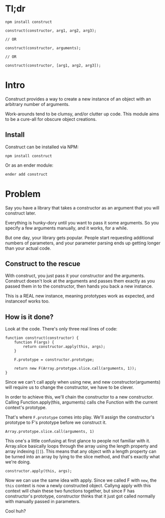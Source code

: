Tl;dr
=====

`npm install construct`

	construct(constructor, arg1, arg2, arg3);

	// OR

	construct(constructor, arguments);

	// OR

	construct(constructor, [arg1, arg2, arg3]);

Intro
=====

Construct provides a way to create a new instance of an object with an arbitrary number of arguments.

Work-arounds tend to be clumsy, and/or clutter up code.  This module aims to be a cure-all for obscure object creations.

Install
-------

Construct can be installed via NPM:

`npm install construct`

Or as an ender module:

`ender add construct`

Problem
=======

Say you have a library that takes a constructor as an argument that you will construct later.

Everything is hunky-dory until you want to pass it some arguments. So you specify a few arguments manually, and it works, for a while.

But one day, your library gets popular. People start requesting additional numbers of parameters, and your parameter parsing ends up getting longer than your actual code.

Construct to the rescue
-----------------------

With construct, you just pass it your constructor and the arguments. Construct doesn't look at the arguments and passes them exactly as you passed them in to the constructor, then hands you back a new instance.

This is a REAL new instance, meaning prototypes work as expected, and instanceof works too.

How is it done?
---------------

Look at the code. There's only three real lines of code:

	function construct(constructor) {
		function F(args) {
			return constructor.apply(this, args);
		}

		F.prototype = constructor.prototype;

		return new F(Array.prototype.slice.call(arguments, 1));
	}

Since we can't call apply when using new, and new constructor(arguments) will require us to change the constructor, we have to be clever.

In order to achieve this, we'll chain the constructor to a new constructor. Calling Function.apply(this, arguments) calls che Function with the current context's prototype.

That's where `F.prototype` comes into play. We'll assign the constructor's prototype to F's prototype before we construct it.

`Array.prototype.slice.call(arguments, 1)`

This one's a little confusing at first glance to people not familiar with it. Array.slice basically loops through the array using the length property and array indexing (`[]`). This means that any object with a length property can be turned into an array by lying to the slice method, and that's exactly what we're doing.

`constructor.apply(this, args);`

Now we can use the same idea with apply. Since we called F with `new`, the `this` context is now a newly constructed object. Callyng apply with this context will chain these two functions together, but since F has constructor's prototype, constructor thinks that it just got called normally with manually passed in parameters.

Cool huh?
